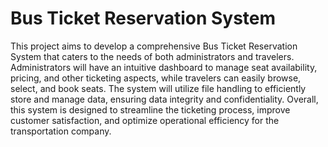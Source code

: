 # Bus Ticket Reservation System

This project aims to develop a comprehensive Bus Ticket Reservation System that caters to the needs of both administrators and travelers. Administrators will have an intuitive dashboard to manage seat availability, pricing, and other ticketing aspects, while travelers can easily browse, select, and book seats. The system will utilize file handling to efficiently store and manage data, ensuring data integrity and confidentiality. Overall, this system is designed to streamline the ticketing process, improve customer satisfaction, and optimize operational efficiency for the transportation company. 
